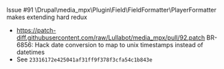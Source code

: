Issue #91 \Drupal\media_mpx\Plugin\Field\FieldFormatter\PlayerFormatter makes extending hard redux
 * https://patch-diff.githubusercontent.com/raw/Lullabot/media_mpx/pull/92.patch
BR-6856: Hack date conversion to map to unix timestamps instead of datetimes
 * See `23316172e425041af31ff9f378f3cfa54c1b843e`
